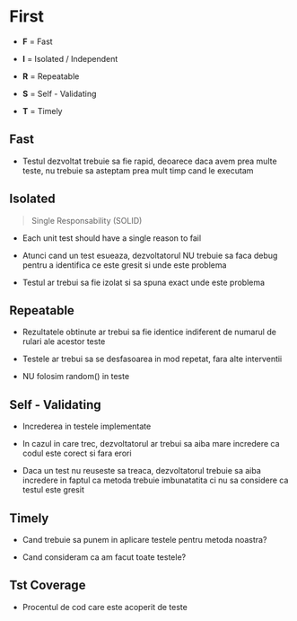 # First

- **F** = Fast

- **I** = Isolated / Independent

- **R** = Repeatable

- **S** = Self - Validating

- **T** = Timely

## Fast

- Testul dezvoltat trebuie sa fie rapid, deoarece daca avem prea multe teste, nu trebuie sa asteptam prea mult timp cand le executam

## Isolated

> Single Responsability (SOLID)

- Each unit test should have a single reason to fail

- Atunci cand un test esueaza, dezvoltatorul NU trebuie sa faca debug pentru a identifica ce este gresit si unde este problema

- Testul ar trebui sa fie izolat si sa spuna exact unde este problema

## Repeatable

- Rezultatele obtinute ar trebui sa fie identice indiferent de numarul de rulari ale acestor teste

- Testele ar trebui sa se desfasoarea in mod repetat, fara alte interventii

- NU folosim random() in teste

## Self - Validating

- Increderea in testele implementate

- In cazul in care trec, dezvoltatorul ar trebui sa aiba mare incredere ca codul este corect si fara erori

- Daca un test nu reuseste sa treaca, dezvoltatorul trebuie sa aiba incredere in faptul ca metoda trebuie imbunatatita ci nu sa considere ca testul este gresit

## Timely

- Cand trebuie sa punem in aplicare testele pentru metoda noastra?

- Cand consideram ca am facut toate testele?

## Tst Coverage

- Procentul de cod care este acoperit de teste
